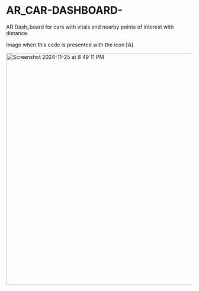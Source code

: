 # AR_CAR-DASHBOARD-
AR Dash_board for cars with vitals and nearby points of interest with distance.




Image when this code is presented with the icon [A]

<img width="624" alt="Screenshot 2024-11-25 at 8 49 11 PM" src="https://github.com/user-attachments/assets/b7992270-986f-4f17-b3fc-c62a0f1416ca">

